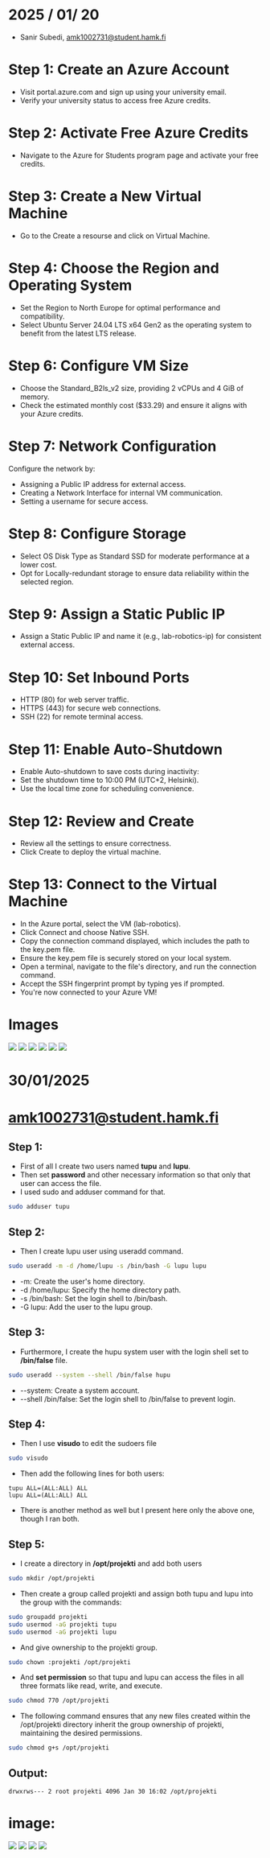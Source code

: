 # 2025 / 01/ 20
 - Sanir Subedi, amk1002731@student.hamk.fi


# Step 1: Create an Azure Account
- Visit portal.azure.com and sign up using your university email.
- Verify your university status to access free Azure credits.
# Step 2: Activate Free Azure Credits
- Navigate to the Azure for Students program page and activate your free credits. 

# Step 3: Create a New Virtual Machine
- Go to the Create a resourse and click on Virtual Machine.


#  Step 4: Choose the Region and Operating System
- Set the Region to North Europe for optimal performance and compatibility.
- Select Ubuntu Server 24.04 LTS  x64 Gen2 as the operating system to benefit from the latest LTS release.

# Step 6: Configure VM Size
- Choose the Standard_B2ls_v2 size, providing 2 vCPUs and 4 GiB of memory.
- Check the estimated monthly cost ($33.29) and ensure it aligns with your Azure credits.

# Step 7: Network Configuration

Configure the network by:
- Assigning a Public IP address for external access.
- Creating a Network Interface for internal VM communication.
- Setting a username for secure access.

# Step 8: Configure Storage

- Select OS Disk Type as Standard SSD for moderate performance at a lower cost.
- Opt for Locally-redundant storage to ensure data reliability within the selected region.

# Step 9: Assign a Static Public IP
- Assign a Static Public IP and name it (e.g., lab-robotics-ip) for consistent external access.

# Step 10: Set Inbound Ports

- HTTP (80) for web server traffic.
- HTTPS (443) for secure web connections.
- SSH (22) for remote terminal access.

# Step 11: Enable Auto-Shutdown

- Enable Auto-shutdown to save costs during inactivity:
- Set the shutdown time to 10:00 PM (UTC+2, Helsinki).
- Use the local time zone for scheduling convenience.

# Step 12: Review and Create
- Review all the settings to ensure correctness.
- Click Create to deploy the virtual machine.

# Step 13: Connect to the Virtual Machine
- In the Azure portal, select the VM (lab-robotics).
- Click Connect and choose Native SSH.
- Copy the connection command displayed, which includes the path to the key.pem file. 
- Ensure the key.pem file is securely stored on your local system.
- Open a terminal, navigate to the file's directory, and run the connection command.
- Accept the SSH fingerprint prompt by typing yes if prompted.
- You're now connected to your Azure VM!

# Images 

![](image/Connect.png)
![](image/lab-robotics%20-%20Microsoft%20Azure_page-0001.jpg)
![](image/lab-robotics%20-%20Microsoft%20Azure_page-0002.jpg)
![](image/lab-robotics%20-%20Microsoft%20Azure_page-0003.jpg)
![](image/Overview%20.png)
![](image/Screenshot%202025-01-20%20111802.png)




# 30/01/2025

# amk1002731@student.hamk.fi
## Step 1:
- First of all I create two users named **tupu** and **lupu**.
- Then set **password** and other necessary information so that only that user can access the file.
- I used sudo and adduser command for that.

```bash
sudo adduser tupu
```

## Step 2:
- Then I create lupu user using useradd command.

```bash
sudo useradd -m -d /home/lupu -s /bin/bash -G lupu lupu
```

- -m: Create the user's home directory.
- -d /home/lupu: Specify the home directory path.
- -s /bin/bash: Set the login shell to /bin/bash.
- -G lupu: Add the user to the lupu group.

## Step 3: 
- Furthermore, I create the hupu system user with the login shell set to **/bin/false** file.

```bash
sudo useradd --system --shell /bin/false hupu
```

- --system: Create a system account.
- --shell /bin/false: Set the login shell to /bin/false to prevent login.

## Step 4: 
- Then I use **visudo** to edit the sudoers file

```bash
sudo visudo
```

- Then add the following lines for both users:

```plaintext
tupu ALL=(ALL:ALL) ALL
lupu ALL=(ALL:ALL) ALL
```

- There is another method as well but I present here only the above one, though I ran both.

## Step 5:
- I create a directory in **/opt/projekti** and add both users

```bash
sudo mkdir /opt/projekti
```

- Then create a group called projekti and assign both tupu and lupu into the group with the commands:

```bash
sudo groupadd projekti
sudo usermod -aG projekti tupu
sudo usermod -aG projekti lupu
```

- And give ownership to the projekti group.

```bash
sudo chown :projekti /opt/projekti
```

- And **set permission** so that tupu and lupu can access the files in all three formats like read, write, and execute.

```bash
sudo chmod 770 /opt/projekti
```

- The following command ensures that any new files created within the /opt/projekti directory inherit the group ownership of projekti, maintaining the desired permissions.

```bash
sudo chmod g+s /opt/projekti
```

## Output:

```plaintext
drwxrws--- 2 root projekti 4096 Jan 30 16:02 /opt/projekti
```

# image: 


![](image/1.png)
![](image/2.png)
![](image/3.png)
![](image/4.png)
